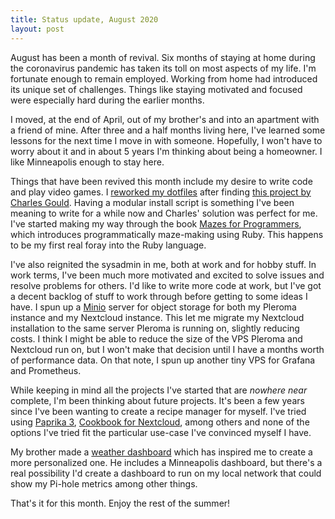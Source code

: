 ```yaml
---
title: Status update, August 2020
layout: post
---
```


August has been a month of revival. Six months of staying at home during
the coronavirus pandemic has taken its toll on most aspects of my life.
I'm fortunate enough to remain employed. Working from home had
introduced its unique set of challenges. Things like staying motivated
and focused were especially hard during the earlier months.

I moved, at the end of April, out of my brother's and into an apartment
with a friend of mine. After three and a half months living here, I've
learned some lessons for the next time I move in with someone.
Hopefully, I won't have to worry about it and in about 5 years I'm
thinking about being a homeowner. I like Minneapolis enough to stay
here.

Things that have been revived this month include my desire to write code
and play video games. I [reworked my dotfiles][0] after finding [this
project by Charles Gould][1]. Having a modular install script is
something I've been meaning to write for a while now and Charles'
solution was perfect for me. I've started making my way through the book
[Mazes for Programmers][2], which introduces programmatically
maze-making using Ruby. This happens to be my first real foray into the
Ruby language.

[0]:https://github.com/prplecake/dotfiles
[1]:https://git.sr.ht/~crg/config
[2]:http://www.mazesforprogrammers.com/

I've also reignited the sysadmin in me, both at work and for hobby
stuff. In work terms, I've been much more motivated and excited to solve
issues and resolve problems for others. I'd like to write more code at
work, but I've got a decent backlog of stuff to work through before
getting to some ideas I have. I spun up a [Minio][3] server for object
storage for both my Pleroma instance and my Nextcloud instance. This let
me migrate my Nextcloud installation to the same server Pleroma is
running on, slightly reducing costs. I think I might be able to reduce
the size of the VPS Pleroma and Nextcloud run on, but I won't make that
decision until I have a months worth of performance data. On that note,
I spun up another tiny VPS for Grafana and Prometheus.

[3]:https://min.io

While keeping in mind all the projects I've started that are *nowhere
near* complete, I'm been thinking about future projects. It's been a few
years since I've been wanting to create a recipe manager for myself.
I've tried using [Paprika 3][4], [Cookbook for Nextcloud][5], among
others and none of the options I've tried fit the particular use-case
I've convinced myself I have.

[4]:https://www.paprikaapp.com/
[5]:https://apps.nextcloud.com/apps/cookbook

My brother made a [weather dashboard][6] which has inspired me to create
a more personalized one. He includes a Minneapolis dashboard, but
there's a real possibility I'd create a dashboard to run on my local
network that could show my Pi-hole metrics among other things.

[6]:https://dash.p2j.co

That's it for this month. Enjoy the rest of the summer!
